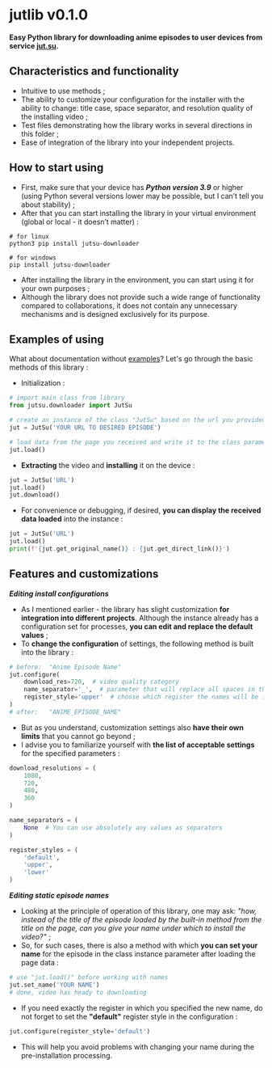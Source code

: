 jutlib v0.1.0
==============
**Easy Python library for downloading anime episodes to user devices from service [jut.su](https://jut.su/anime/).**

Characteristics and functionality
----------------------------------
- Intuitive to use methods ;
- The ability to customize your configuration for the installer with the ability to change: title case, space separator, and resolution quality of the installing video ;
- Test files demonstrating how the library works in several directions in this folder ;
- Ease of integration of the library into your independent projects.

How to start using
-------------------
- First, make sure that your device has **_Python version 3.9_** or higher (using Python several versions lower may be possible, but I can’t tell you about stability) ;
- After that you can start installing the library in your virtual environment (global or local - it doesn’t matter) :

```shell
# for linux
python3 pip install jutsu-downloader

# for windows
pip install jutsu-downloader
```

- After installing the library in the environment, you can start using it for your own purposes ;
- Although the library does not provide such a wide range of functionality compared to collaborations, it does not contain any unnecessary mechanisms and is designed exclusively for its purpose.

Examples of using
------------------
What about documentation without [examples](https://github.com/BimbaXdeV/jutlib/tree/master/tests)? Let's go through the basic methods of this library :

- Initialization :

```python
# import main class from library
from jutsu.downloader import JutSu

# create an instance of the class "JutSu" based on the url you provided
jut = JutSu('YOUR URL TO DESIRED EPISODE')

# load data from the page you received and write it to the class parameters
jut.load()
```

- **Extracting** the video and **installing** it on the device :

```python
jut = JutSu('URL')
jut.load()
jut.download()
```

- For convenience or debugging, if desired, **you can display the received data loaded** into the instance :

```python
jut = JutSu('URL')
jut.load()
print(f'{jut.get_original_name()} : {jut.get_direct_link()}')
```

Features and customizations
----------------------------
**_Editing install configurations_**

- As I mentioned earlier - the library has slight customization **for integration into different projects**. Although the instance already has a configuration set for processes, **you can edit and replace the default values** ;
- To **change the configuration** of settings, the following method is built into the library :

```python
# before:  "Anime Episode Name"
jut.configure(
    download_res=720,  # video quality category
    name_separator='_',  # parameter that will replace all spaces in the episode name
    register_style='upper'  # choose which register the names will be in
)
# after:   "ANIME_EPISODE_NAME"
```

- But as you understand, customization settings also **have their own limits** that you cannot go beyond ;
- I advise you to familiarize yourself with **the list of acceptable settings** for the specified parameters :

```python
download_resolutions = (
    1080,
    720,
    480,
    360
)

name_separators = (
    None  # You can use absolutely any values as separators
)

register_styles = (
    'default',
    'upper',
    'lower'
)
```

**_Editing static episode names_**
- Looking at the principle of operation of this library, one may ask: _"how, instead of the title of the episode loaded by the built-in method from the title on the page, can you give your name under which to install the video?"_ ;
- So, for such cases, there is also a method with which **you can set your name** for the episode in the class instance parameter after loading the page data :

```python
# use "jut.load()" before working with names
jut.set_name('YOUR NAME')
# done, video has heady to downloading
```

- If you need exactly the register in which you specified the new name, do not forget to set the **"default"** register style in the configuration :

```python
jut.configure(register_style='default')
```

- This will help you avoid problems with changing your name during the pre-installation processing.